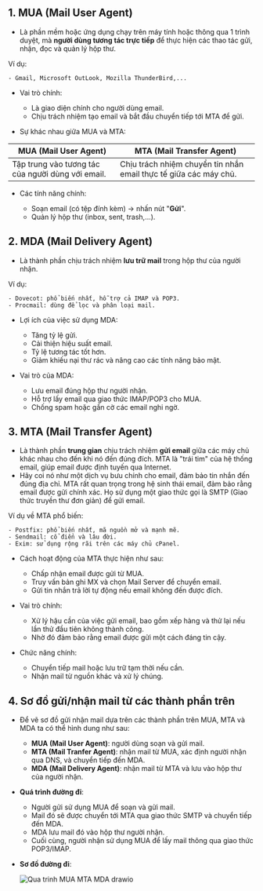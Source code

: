**1. MUA (Mail User Agent)**
-
- Là phần mềm hoặc ứng dụng chạy trên máy tính hoặc thông qua 1 trình duyệt, mà **người dùng tương tác trực tiếp** để thực hiện các thao tác gửi, nhận, đọc và quản lý hộp thư.

 Ví dụ: 
 
    - Gmail, Microsoft OutLook, Mozilla ThunderBird,...

- Vai trò chính:

    - Là giao diện chính cho người dùng email.
    - Chịu trách nhiệm tạo email và bắt đầu chuyển tiếp tới MTA để gửi.
    
- Sự khác nhau giữa MUA và MTA:

| MUA (Mail User Agent)                             | MTA (Mail Transfer Agent)                                        |
|---------------------------------------------------|------------------------------------------------------------------|
| Tập trung vào tương tác của người dùng với email. | Chịu trách nhiệm chuyển tin nhắn email thực tế giữa các máy chủ. |

- Các tính năng chính:

    - Soạn email (có tệp đính kèm) -> nhấn nút "**Gửi**".
    - Quản lý hộp thư (inbox, sent, trash,...).
 

**2. MDA (Mail Delivery Agent)**
-
- Là thành phần chịu trách nhiệm **lưu trữ mail** trong hộp thư của người nhận.

Ví dụ: 

    - Dovecot: phổ biến nhất, hỗ trợ cả IMAP và POP3.
    - Procmail: dùng để lọc và phân loại mail.

- Lợi ích của việc sử dụng MDA:

    - Tăng tỷ lệ gửi.
    - Cải thiện hiệu suất email.
    - Tỷ lệ tương tác tốt hơn.
    - Giảm khiếu nại thư rác và nâng cao các tính năng bảo mật.

- Vai trò của MDA:
  
    - Lưu email đúng hộp thư người nhận.
    - Hỗ trợ lấy email qua giao thức IMAP/POP3 cho MUA.
    - Chống spam hoặc gắn cờ các email nghi ngờ.


**3. MTA (Mail Transfer Agent)**
-
- Là thành phần **trung gian** chịu trách nhiệm **gửi email** giữa các máy chủ khác nhau cho đến khi nó đến đúng đích. MTA là "trái tim" của hệ thống email, giúp email được định tuyến qua Internet.
- Hãy coi nó như một dịch vụ bưu chính cho email, đảm bảo tin nhắn đến đúng địa chỉ. MTA rất quan trọng trong hệ sinh thái email, đảm bảo rằng email được gửi chính xác. Họ sử dụng một giao thức gọi là SMTP (Giao thức truyền thư đơn giản) để gửi email.

Ví dụ về MTA phổ biến:

    - Postfix: phổ biến nhất, mã nguồn mở và mạnh mẽ.
    - Sendmail: cổ điển và lâu đời.
    - Exim: sử dụng rộng rãi trên các máy chủ cPanel.

- Cách hoạt động của MTA thực hiện như sau:

    - Chấp nhận email được gửi từ MUA.
    - Truy vấn bản ghi MX và chọn Mail Server để chuyển email.
    - Gửi tin nhắn trả lời tự động nếu email không đến được đích.
 
- Vai trò chính:

    - Xử lý hậu cần của việc gửi email, bao gồm xếp hàng và thử lại nếu lần thử đầu tiên không thành công.
    - Nhờ đó đảm bảo rằng email được gửi một cách đáng tin cậy.
    
- Chức năng chính: 

    - Chuyển tiếp mail hoặc lưu trữ tạm thời nếu cần.
    - Nhận mail từ nguồn khác và xử lý chúng.
    
**4. Sơ đồ gửi/nhận mail từ các thành phần trên**
-
- Để vẽ sơ đồ gửi nhận mail dựa trên các thành phần trên MUA, MTA và MDA ta có thể hình dung như sau:

    - **MUA (Mail User Agent)**: người dùng soạn và gửi mail.
    - **MTA (Mail Tranfer Agent)**: nhận mail từ MUA, xác định người nhận qua DNS, và chuyển tiếp đến MDA.
    - **MDA (Mail Delivery Agent)**: nhận mail từ MTA và lưu vào hộp thư của người nhận.
    
 - **Quá trình đường đi**:
 
    - Người gửi sử dụng MUA để soạn và gửi mail.
    - Mail đó sẽ được chuyển tới MTA qua giao thức SMTP và chuyển tiếp đến MDA.
    - MDA lưu mail đó vào hộp thư người nhận.
    - Cuối cùng, người nhận sử dụng MUA để lấy mail thông qua giao thức POP3/IMAP.
    
 - **Sơ đồ đường đi**:

   ![Qua trinh MUA MTA MDA drawio](https://github.com/user-attachments/assets/fd548253-f25a-4fb6-9b86-b9b61147f51c)

 
 
 

